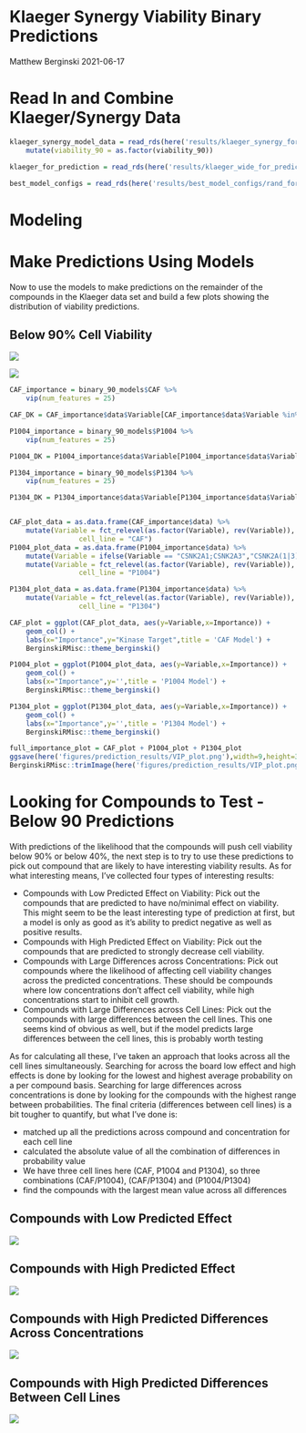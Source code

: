 Klaeger Synergy Viability Binary Predictions
================
Matthew Berginski
2021-06-17

# Read In and Combine Klaeger/Synergy Data

``` r
klaeger_synergy_model_data = read_rds(here('results/klaeger_synergy_for_classification_90.rds')) %>%
    mutate(viability_90 = as.factor(viability_90))

klaeger_for_prediction = read_rds(here('results/klaeger_wide_for_prediction.rds'))
```

``` r
best_model_configs = read_rds(here('results/best_model_configs/rand_forest.rds'))
```

# Modeling

# Make Predictions Using Models

Now to use the models to make predictions on the remainder of the
compounds in the Klaeger data set and build a few plots showing the
distribution of viability predictions.

## Below 90% Cell Viability

![](build_klaeger_synergy_binary_predictions_files/figure-gfm/unnamed-chunk-5-1.png)<!-- -->

![](build_klaeger_synergy_binary_predictions_files/figure-gfm/unnamed-chunk-6-1.png)<!-- -->

``` r
CAF_importance = binary_90_models$CAF %>% 
    vip(num_features = 25)

CAF_DK = CAF_importance$data$Variable[CAF_importance$data$Variable %in% dark_kinases$symbol]

P1004_importance = binary_90_models$P1004 %>% 
    vip(num_features = 25)

P1004_DK = P1004_importance$data$Variable[P1004_importance$data$Variable %in% dark_kinases$symbol]

P1304_importance = binary_90_models$P1304 %>% 
    vip(num_features = 25)

P1304_DK = P1304_importance$data$Variable[P1304_importance$data$Variable %in% dark_kinases$symbol]


CAF_plot_data = as.data.frame(CAF_importance$data) %>% 
    mutate(Variable = fct_relevel(as.factor(Variable), rev(Variable)),
                 cell_line = "CAF")
P1004_plot_data = as.data.frame(P1004_importance$data) %>% 
    mutate(Variable = ifelse(Variable == "CSNK2A1;CSNK2A3","CSNK2A(1|3)",Variable)) %>%
    mutate(Variable = fct_relevel(as.factor(Variable), rev(Variable)),
                 cell_line = "P1004")

P1304_plot_data = as.data.frame(P1304_importance$data) %>% 
    mutate(Variable = fct_relevel(as.factor(Variable), rev(Variable)),
                 cell_line = "P1304")
```

``` r
CAF_plot = ggplot(CAF_plot_data, aes(y=Variable,x=Importance)) + 
    geom_col() +
    labs(x="Importance",y="Kinase Target",title = 'CAF Model') +
    BerginskiRMisc::theme_berginski()

P1004_plot = ggplot(P1004_plot_data, aes(y=Variable,x=Importance)) + 
    geom_col() +
    labs(x="Importance",y='',title = 'P1004 Model') +
    BerginskiRMisc::theme_berginski()

P1304_plot = ggplot(P1304_plot_data, aes(y=Variable,x=Importance)) + 
    geom_col() +
    labs(x="Importance",y='',title = 'P1304 Model') +
    BerginskiRMisc::theme_berginski()

full_importance_plot = CAF_plot + P1004_plot + P1304_plot
ggsave(here('figures/prediction_results/VIP_plot.png'),width=9,height=3.75)
BerginskiRMisc::trimImage(here('figures/prediction_results/VIP_plot.png'))
```

# Looking for Compounds to Test - Below 90 Predictions

With predictions of the likelihood that the compounds will push cell
viability below 90% or below 40%, the next step is to try to use these
predictions to pick out compound that are likely to have interesting
viability results. As for what interesting means, I’ve collected four
types of interesting results:

-   Compounds with Low Predicted Effect on Viability: Pick out the
    compounds that are predicted to have no/minimal effect on viability.
    This might seem to be the least interesting type of prediction at
    first, but a model is only as good as it’s ability to predict
    negative as well as positive results.
-   Compounds with High Predicted Effect on Viability: Pick out the
    compounds that are predicted to strongly decrease cell viability.
-   Compounds with Large Differences across Concentrations: Pick out
    compounds where the likelihood of affecting cell viability changes
    across the predicted concentrations. These should be compounds where
    low concentrations don’t affect cell viability, while high
    concentrations start to inhibit cell growth.
-   Compounds with Large Differences across Cell Lines: Pick out the
    compounds with large differences between the cell lines. This one
    seems kind of obvious as well, but if the model predicts large
    differences between the cell lines, this is probably worth testing

As for calculating all these, I’ve taken an approach that looks across
all the cell lines simultaneously. Searching for across the board low
effect and high effects is done by looking for the lowest and highest
average probability on a per compound basis. Searching for large
differences across concentrations is done by looking for the compounds
with the highest range between probabilities. The final criteria
(differences between cell lines) is a bit tougher to quantify, but what
I’ve done is:

-   matched up all the predictions across compound and concentration for
    each cell line
-   calculated the absolute value of all the combination of differences
    in probability value
-   We have three cell lines here (CAF, P1004 and P1304), so three
    combinations (CAF/P1004), (CAF/P1304) and (P1004/P1304)
-   find the compounds with the largest mean value across all
    differences

## Compounds with Low Predicted Effect

![](build_klaeger_synergy_binary_predictions_files/figure-gfm/low%20effect%20below%2090-1.png)<!-- -->

## Compounds with High Predicted Effect

![](build_klaeger_synergy_binary_predictions_files/figure-gfm/high%20effect%20below%2090-1.png)<!-- -->

## Compounds with High Predicted Differences Across Concentrations

![](build_klaeger_synergy_binary_predictions_files/figure-gfm/concentration%20diff%20below%2090-1.png)<!-- -->

## Compounds with High Predicted Differences Between Cell Lines

![](build_klaeger_synergy_binary_predictions_files/figure-gfm/cell%20line%20diff%20below%2090-1.png)<!-- -->
